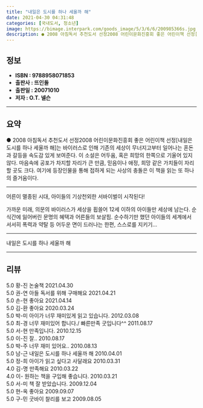 ```yaml
---
title: "내일은 도시를 하나 세울까 해"
date: 2021-04-30 04:31:48
categories: [국내도서, 청소년]
image: https://bimage.interpark.com/goods_image/5/3/6/6/200985366s.jpg
description: ● 2008 아침독서 추천도서 선정2008 어린이문화진흥회 좋은 어린이책 선정[내일은 도시를 하나 세울까 해]는 바이러스로 인해 기존의 세상이 무너지고부터 일어나는 혼돈과 갈등을 속도감 있게 보여준다. 이 소설은 어두움, 혹은 희망의 한쪽으로 기울어 있지 않다. 마음속에 공포가 차지할
---
```


## **정보**

- **ISBN : 9788958071853**
- **출판사 : 뜨인돌**
- **출판일 : 20071010**
- **저자 : O.T. 넬슨**

------



## **요약**

●  2008 아침독서 추천도서 선정2008 어린이문화진흥회 좋은 어린이책 선정[내일은 도시를 하나 세울까 해]는 바이러스로 인해 기존의 세상이 무너지고부터 일어나는 혼돈과 갈등을 속도감 있게 보여준다. 이 소설은 어두움, 혹은 희망의 한쪽으로 기울어 있지 않다. 마음속에 공포가 차지할 자리가 큰 만큼, 믿음이나 애정, 희망 같은 가치들이 자리할 곳도 크다. 여기에 등장인물을 통해 접하게 되는 사상의 충돌은 이 책을 읽는 또 하나의 즐거움이다.

------

어른이 멸종된 시대, 아이들의 기상천외한 서바이벌이 시작된다!

가까운 미래, 의문의 바이러스가 세상을 휩쓸어 12세 이하의 아이들만 세상에 남는다. 순식간에 잃어버린 문명의 혜택과 어른들의 보살핌. 순수하기만 했던 아이들의 세계에서 서서히 폭력과 약탈 등 어두운 면이 드러나는 한편, 스스로를 지키기... 

------


내일은 도시를 하나 세울까 해 

------


## **리뷰** 

5.0 황-진 논술책 2021.04.30 <br/>5.0 권-연 아들 독서를 위해 구매해요 2021.04.21 <br/>5.0 손-현 좋아요 2021.04.14 <br/>5.0 김-환 좋아요  2020.03.24 <br/>5.0 박-미 아이가 너무 재미있게 읽고 있습니다. 2012.03.08 <br/>5.0 최-경 너무 재미있어 합니다./ 빠른만족 굿입니다^^ 2011.08.17 <br/>5.0 서-현 만족입니다. 2010.12.15 <br/>5.0 이-진 잘.. 2010.08.17 <br/>5.0 박-주 너무 재미 있어요.. 2010.08.13 <br/>5.0 남-근 내일은 도시를 하나 세울까 해 2010.04.01 <br/>5.0 정-희 아이가 읽고 싶다고 사달래요 2010.03.31 <br/>4.0 김-명 만족해요 2010.03.22 <br/>4.0 이- 원하는 책을 구입해 좋습니다. 2010.03.21 <br/>5.0 서-미 책 잘 받았습니다. 2009.12.04 <br/>5.0 현-옥 좋아요 2009.09.07 <br/>5.0 구-민 굿바이 찰리를 보고 2009.08.05 <br/>